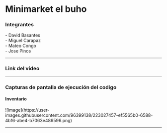 <h1>Minimarket el buho</h1>
<h3>Integrantes</h3>
- David Basantes
<br>
- Miguel Carapaz
<br>
- Mateo Congo
<br>
- Jose Pinos

<hr>
<h3>Link del video</h3>

<hr>
<h3>Capturas de pantalla de ejecución del codigo</h3>

<h4>Inventario</h4>
![image](https://user-images.githubusercontent.com/96399138/223027457-ef5565b0-6588-4bf6-abe4-b7063e486596.png)

<hr>
